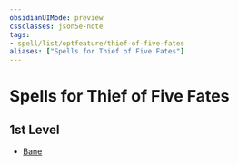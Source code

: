 ```yaml
---
obsidianUIMode: preview
cssclasses: json5e-note
tags:
- spell/list/optfeature/thief-of-five-fates
aliases: ["Spells for Thief of Five Fates"]
---
```

# Spells for Thief of Five Fates

## 1st Level

- [Bane](bane "PHB")